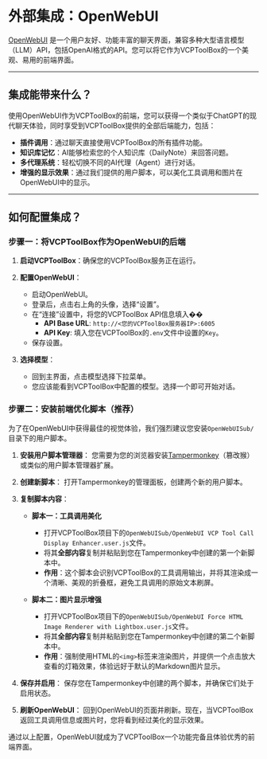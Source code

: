 # 外部集成：OpenWebUI

[OpenWebUI](https://github.com/open-webui/open-webui) 是一个用户友好、功能丰富的聊天界面，兼容多种大型语言模型（LLM）API，包括OpenAI格式的API。您可以将它作为VCPToolBox的一个美观、易用的前端界面。

---

## 集成能带来什么？

使用OpenWebUI作为VCPToolBox的前端，您可以获得一个类似于ChatGPT的现代聊天体验，同时享受到VCPToolBox提供的全部后端能力，包括：

*   **插件调用**：通过聊天直接使用VCPToolBox的所有插件功能。
*   **知识库记忆**：AI能够检索您的个人知识库（DailyNote）来回答问题。
*   **多代理系统**：轻松切换不同的AI代理（Agent）进行对话。
*   **增强的显示效果**：通过我们提供的用户脚本，可以美化工具调用和图片在OpenWebUI中的显示。

---

## 如何配置集成？

### 步骤一：将VCPToolBox作为OpenWebUI的后端

1.  **启动VCPToolBox**：确保您的VCPToolBox服务正在运行。

2.  **配置OpenWebUI**：
    *   启动OpenWebUI。
    *   登录后，点击右上角的头像，选择“设置”。
    *   在“连接”设置中，将您的VCPToolBox API信息填入��
        *   **API Base URL**: `http://<您的VCPToolBox服务器IP>:6005`
        *   **API Key**: 填入您在VCPToolBox的`.env`文件中设置的`Key`。
    *   保存设置。

3.  **选择模型**：
    *   回到主界面，点击模型选择下拉菜单。
    *   您应该能看到VCPToolBox中配置的模型。选择一个即可开始对话。

### 步骤二：安装前端优化脚本（推荐）

为了在OpenWebUI中获得最佳的视觉体验，我们强烈建议您安装`OpenWebUISub/`目录下的用户脚本。

1.  **安装用户脚本管理器**：
    您需要为您的浏览器安装[Tampermonkey](https://www.tampermonkey.net/)（篡改猴）或类似的用户脚本管理器扩展。

2.  **创建新脚本**：
    打开Tampermonkey的管理面板，创建两个新的用户脚本。

3.  **复制脚本内容**：
    *   **脚本一：工具调用美化**
        *   打开VCPToolBox项目下的`OpenWebUISub/OpenWebUI VCP Tool Call Display Enhancer.user.js`文件。
        *   将其**全部内容**复制并粘贴到您在Tampermonkey中创建的第一个新脚本中。
        *   **作用**：这个脚本会识别VCPToolBox的工具调用输出，并将其渲染成一个清晰、美观的折叠框，避免工具调用的原始文本刷屏。

    *   **脚本二：图片显示增强**
        *   打开VCPToolBox项目下的`OpenWebUISub/OpenWebUI Force HTML Image Renderer with Lightbox.user.js`文件。
        *   将其**全部内容**复制并粘贴到您在Tampermonkey中创建的第二个新脚本中。
        *   **作用**：强制使用HTML的`<img>`标签来渲染图片，并提供一个点击放大查看的灯箱效果，体验远好于默认的Markdown图片显示。

4.  **保存并启用**：
    保存您在Tampermonkey中创建的两个脚本，并确保它们处于启用状态。

5.  **刷新OpenWebUI**：
    回到OpenWebUI的页面并刷新。现在，当VCPToolBox返回工具调用信息或图片时，您将看到经过美化的显示效果。

通过以上配置，OpenWebUI就成为了VCPToolBox一个功能完备且体验优秀的前端界面。
